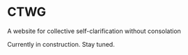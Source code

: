 # CTWG
A website for collective self-clarification without consolation

Currently in construction. Stay tuned.
